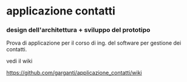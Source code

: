 # applicazione contatti 

### design dell'architettura + sviluppo del prototipo

Prova di applicazione per il corso di ing. del software per gestione dei contatti. 

vedi il wiki

https://github.com/garganti/applicazione_contatti/wiki
